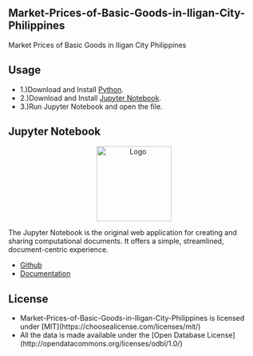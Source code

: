 ## Market-Prices-of-Basic-Goods-in-Iligan-City-Philippines

Market Prices of Basic Goods in Iligan City Philippines

## Usage

* 1.)Download and Install [Python](https://www.python.org/).
* 2.)Download and Install [Jupyter Notebook](https://jupyter.org/).
* 3.)Run Jupyter Notebook and open the file.

## Jupyter Notebook

<p align="center"><img src="https://i.imgur.com/C4scUVw.png" width="150px" height="auto" alt="Logo"></a></p>

The Jupyter Notebook is the original web application for creating and sharing computational documents. It offers a simple, streamlined, document-centric experience.

* [Github](https://github.com/jupyter/notebook)
* [Documentation](https://jupyter-notebook.readthedocs.io/en/stable/)

## License

<ul>
<li>Market-Prices-of-Basic-Goods-in-Iligan-City-Philippines is licensed under [MIT](https://choosealicense.com/licenses/mit/)</li>
<li>All the data is made available under the [Open Database License](http://opendatacommons.org/licenses/odbl/1.0/)</li>
</ul>

